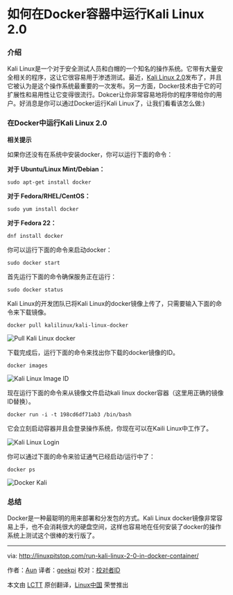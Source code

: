 如何在Docker容器中运行Kali Linux 2.0
================================================================================
### 介绍 ###

Kali Linux是一个对于安全测试人员和白帽的一个知名的操作系统。它带有大量安全相关的程序，这让它很容易用于渗透测试。最近，[Kali Linux 2.0][1]发布了，并且它被认为是这个操作系统最重要的一次发布。另一方面，Docker技术由于它的可扩展性和易用性让它变得很流行。Dokcer让你非常容易地将你的程序带给你的用户。好消息是你可以通过Docker运行Kali Linux了，让我们看看该怎么做:)

### 在Docker中运行Kali Linux 2.0  ###

**相关提示**

如果你还没有在系统中安装docker，你可以运行下面的命令：

**对于 Ubuntu/Linux Mint/Debian：**

    sudo apt-get install docker 

**对于 Fedora/RHEL/CentOS：**

    sudo yum install docker 

**对于 Fedora 22：**

    dnf install docker 

你可以运行下面的命令来启动docker：

    sudo docker start 

首先运行下面的命令确保服务正在运行：

    sudo docker status 

Kali Linux的开发团队已将Kali Linux的docker镜像上传了，只需要输入下面的命令来下载镜像。

    docker pull kalilinux/kali-linux-docker 

![Pull Kali Linux docker](http://linuxpitstop.com/wp-content/uploads/2015/08/129.png)

下载完成后，运行下面的命令来找出你下载的docker镜像的ID。

    docker images 

![Kali Linux Image ID](http://linuxpitstop.com/wp-content/uploads/2015/08/230.png)

现在运行下面的命令来从镜像文件启动kali linux docker容器（这里用正确的镜像ID替换）。

    docker run -i -t 198cd6df71ab3 /bin/bash 

它会立刻启动容器并且会登录操作系统，你现在可以在Kaili Linux中工作了。

![Kali Linux Login](http://linuxpitstop.com/wp-content/uploads/2015/08/328.png)

你可以通过下面的命令来验证通气已经启动/运行中了：

    docker ps 

![Docker Kali](http://linuxpitstop.com/wp-content/uploads/2015/08/421.png)

### 总结 ###

Docker是一种最聪明的用来部署和分发包的方式。Kali Linux docker镜像非常容易上手，也不会消耗很大的硬盘空间，这样也容易地在任何安装了docker的操作系统上测试这个很棒的发行版了。

--------------------------------------------------------------------------------

via: http://linuxpitstop.com/run-kali-linux-2-0-in-docker-container/

作者：[Aun][a]
译者：[geekpi](https://github.com/geekpi)
校对：[校对者ID](https://github.com/校对者ID)

本文由 [LCTT](https://github.com/LCTT/TranslateProject) 原创翻译，[Linux中国](https://linux.cn/) 荣誉推出

[a]:http://linuxpitstop.com/author/aun/
[1]:http://linuxpitstop.com/install-kali-linux-2-0/
